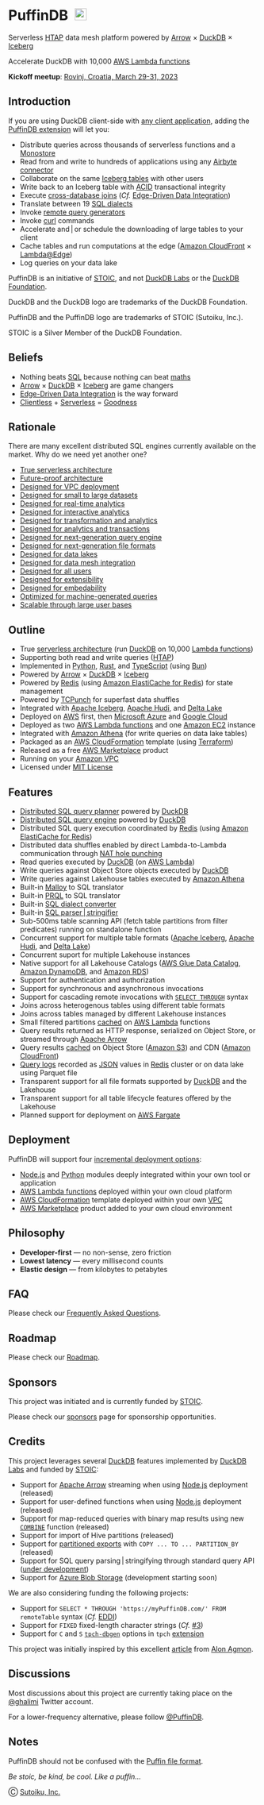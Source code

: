 # PuffinDB <img src="https://user-images.githubusercontent.com/1074452/220389778-245dd23e-3f09-4615-bdf1-24cd1eb8b819.png" style="margin-left: 0.25em" width="24">

Serverless [HTAP](https://en.wikipedia.org/wiki/Hybrid_transactional/analytical_processing) data mesh platform powered by [Arrow](https://arrow.apache.org/) × [DuckDB](https://duckdb.org/) × [Iceberg](https://iceberg.apache.org/)

Accelerate DuckDB with 10,000 [AWS Lambda functions](https://aws.amazon.com/lambda/)

**Kickoff meetup**: [Rovinj, Croatia, March 29-31, 2023](meetup)

## Introduction
If you are using DuckDB client-side with [any client application](docs/Clientless.md), adding the [PuffinDB extension](docs/Extension.md) will let you:
- Distribute queries across thousands of serverless functions and a [Monostore](docs/Monostore.md)
- Read from and write to hundreds of applications using any [Airbyte connector](https://airbyte.com/connectors)
- Collaborate on the same [Iceberg tables](https://iceberg.apache.org/spec/) with other users
- Write back to an Iceberg table with [ACID](https://en.wikipedia.org/wiki/ACID) transactional integrity
- Execute [cross-database joins](docs/Query%20Proxy.md#query-delegation) (*Cf.* [Edge-Driven Data Integration](EDDI.md))
- Translate between 19 [SQL dialects](docs/Query%20Proxy.md#dialect-translation)
- Invoke [remote query generators](docs/Query%20Proxy.md)
- Invoke [curl](https://curl.se/) commands
- Accelerate and | or schedule the downloading of large tables to your client
- Cache tables and run computations at the edge ([Amazon CloudFront](https://aws.amazon.com/cloudfront/) × [Lambda@Edge](https://aws.amazon.com/lambda/edge/))
- Log queries on your data lake

PuffinDB is an initiative of [STOIC](https://stoic.com/), and not [DuckDB Labs](https://duckdblabs.com/) or the [DuckDB Foundation](https://duckdb.org/foundation/).

DuckDB and the DuckDB logo are trademarks of the DuckDB Foundation.

PuffinDB and the PuffinDB logo are trademarks of STOIC (Sutoiku, Inc.).

STOIC is a Silver Member of the DuckDB Foundation.

## Beliefs
- Nothing beats [SQL](https://en.wikipedia.org/wiki/SQL) because nothing can beat [maths](https://en.wikipedia.org/wiki/Relational_algebra)
- [Arrow](https://arrow.apache.org/) × [DuckDB](https://duckdb.org/) × [Iceberg](https://iceberg.apache.org/) are game changers
- [Edge-Driven Data Integration](EDDI.md) is the way forward
- [Clientless](docs/Clientless.md) + [Serverless](docs/Architecture.md) = [Goodness](CLOUD.md)

## Rationale
There are many excellent distributed SQL engines currently available on the market. Why do we need yet another one?

- [True serverless architecture](RATIONALE.md/#true-serverless-architecture)
- [Future-proof architecture](RATIONALE.md/#future-proof-architecture)
- [Designed for VPC deployment](RATIONALE.md/#designed-for-vpc-deployment)
- [Designed for small to large datasets](RATIONALE.md/#designed-for-small-to-large-datasets)
- [Designed for real-time analytics](RATIONALE.md/#designed-for-real-time-analytics)
- [Designed for interactive analytics](RATIONALE.md/#designed-for-interactive-analytics)
- [Designed for transformation and analytics](RATIONALE.md/#designed-for-transformation-and-analytics)
- [Designed for analytics and transactions](RATIONALE.md/#designed-for-analytics-and-transactions)
- [Designed for next-generation query engine](RATIONALE.md/#designed-for-next-generation-query-engine)
- [Designed for next-generation file formats](RATIONALE.md/#designed-for-next-generation-file-formats)
- [Designed for data lakes](RATIONALE.md/#designed-for-data-lakes)
- [Designed for data mesh integration](RATIONALE.md/#designed-for-data-mesh-integration)
- [Designed for all users](RATIONALE.md/#designed-for-all-users)
- [Designed for extensibility](RATIONALE.md/#designed-for-extensibility)
- [Designed for embedability](RATIONALE.md/#designed-for-embedability)
- [Optimized for machine-generated queries](RATIONALE.md/#optimized-for-machine-generated-queries)
- [Scalable through large user bases](RATIONALE.md/#scalable-through-large-user-bases)

## Outline
- True [serverless architecture](docs/Architecture.md) (run [DuckDB](https://duckdb.org/) on 10,000 [Lambda functions](https://aws.amazon.com/lambda/))
- Supporting both read and write queries ([HTAP](https://en.wikipedia.org/wiki/Hybrid_transactional/analytical_processing))
- Implemented in [Python](https://www.python.org/), [Rust](https://www.rust-lang.org/), and [TypeScript](https://www.typescriptlang.org/) (using [Bun](https://bun.sh/))
- Powered by [Arrow](https://arrow.apache.org/) × [DuckDB](https://duckdb.org/) × [Iceberg](https://iceberg.apache.org/)
- Powered by [Redis](https://redis.io/) (using [Amazon ElastiCache for Redis](https://aws.amazon.com/elasticache/redis/)) for state management
- Powered by [TCPunch](https://github.com/spcl/tcpunch) for superfast data shuffles
- Integrated with [Apache Iceberg](https://iceberg.apache.org/), [Apache Hudi](https://hudi.apache.org/), and [Delta Lake](https://delta.io/)
- Deployed on [AWS](https://aws.amazon.com/) first, then [Microsoft Azure](https://azure.microsoft.com/en-us) and [Google Cloud](https://cloud.google.com/)
- Deployed as two [AWS Lambda functions](functions/) and one [Amazon EC2](https://aws.amazon.com/ec2/) instance
- Integrated with [Amazon Athena](https://aws.amazon.com/athena/) (for write queries on data lake tables)
- Packaged as an [AWS CloudFormation](https://aws.amazon.com/cloudformation/) template (using [Terraform](https://www.terraform.io/))
- Released as a free [AWS Marketplace](https://aws.amazon.com/marketplace) product
- Running on your [Amazon VPC](https://aws.amazon.com/vpc/)
- Licensed under [MIT License](https://opensource.org/licenses/MIT)

## Features
- [Distributed SQL query planner](docs/Query%20Planner.md) powered by [DuckDB](https://duckdb.org/)
- [Distributed SQL query engine](docs/Query%20Engine.md) powered by [DuckDB](https://duckdb.org/)
- Distributed SQL query execution coordinated by [Redis](https://redis.io/) (using [Amazon ElastiCache for Redis](https://aws.amazon.com/elasticache/redis/))
- Distributed data shuffles enabled by direct Lambda-to-Lambda communication through [NAT hole punching](https://github.com/spcl/tcpunch)
- Read queries executed by [DuckDB](https://duckdb.org/) (on [AWS Lambda](https://aws.amazon.com/lambda/))
- Write queries against Object Store objects executed by [DuckDB](https://duckdb.org/)
- Write queries against Lakehouse tables executed by [Amazon Athena](https://aws.amazon.com/athena/)
- Built-in [Malloy](https://github.com/malloydata/malloy/tree/main/packages/malloy) to SQL translator
- Built-in [PRQL](https://prql-lang.org/) to SQL translator
- Built-in [SQL dialect converter](https://github.com/tobymao/sqlglot)
- Built-in [SQL parser | stringifier](https://twitter.com/ghalimi/status/1625172235895046146)
- Sub-500ms table scanning API (fetch table partitions from filter predicates) running on standalone function
- Concurrent support for multiple table formats ([Apache Iceberg](https://iceberg.apache.org/), [Apache Hudi](https://hudi.apache.org/), and [Delta Lake](https://delta.io/))
- Concurrent suport for multiple Lakehouse instances
- Native support for all Lakehouse Catalogs ([AWS Glue Data Catalog](https://docs.aws.amazon.com/glue/latest/dg/catalog-and-crawler.html), [Amazon DynamoDB](https://aws.amazon.com/dynamodb/), and [Amazon RDS](https://aws.amazon.com/rds/))
- Support for authentication and authorization
- Support for synchronous and asynchronous invocations
- Support for cascading remote invocations with [`SELECT THROUGH`](docs/Clientless.md) syntax
- Joins across heterogenous tables using different table formats
- Joins across tables managed by different Lakehouse instances
- Small filtered partitions [cached](FAQ.md#how-does-partition-caching-work) on [AWS Lambda](https://aws.amazon.com/lambda/) functions
- Query results returned as HTTP response, serialized on Object Store, or streamed through [Apache Arrow](https://arrow.apache.org/)
- Query results [cached](FAQ.md#how-does-query-result-caching-work) on Object Store ([Amazon S3](https://aws.amazon.com/s3/)) and CDN ([Amazon CloudFront](https://aws.amazon.com/cloudfront/))
- [Query logs](docs/Logs.md) recorded as [JSON](https://redis.io/docs/stack/json/) values in [Redis](https://redis.io/) cluster or on data lake using Parquet file
- Transparent support for all file formats supported by [DuckDB](https://duckdb.org/) and the Lakehouse
- Transparent support for all table lifecycle features offered by the Lakehouse
- Planned support for deployment on [AWS Fargate](https://aws.amazon.com/fargate/)

## Deployment
PuffinDB will support four [incremental deployment options](FAQ.md#why-support-so-many-deployment-options):
- [Node.js](https://nodejs.org/en/) and [Python](https://www.python.org/) modules deeply integrated within your own tool or application
- [AWS Lambda functions](functions/) deployed within your own cloud platform
- [AWS CloudFormation](https://aws.amazon.com/cloudformation/) template deployed within your own [VPC](https://aws.amazon.com/vpc/)
- [AWS Marketplace](https://aws.amazon.com/marketplace) product added to your own cloud environment

## Philosophy
- **Developer-first** — no non-sense, zero friction
- **Lowest latency** — every millisecond counts
- **Elastic design** — from kilobytes to petabytes

## FAQ
Please check our [Frequently Asked Questions](FAQ.md).

## Roadmap
Please check our [Roadmap](ROADMAP.md).

## Sponsors
This project was initiated and is currently funded by [STOIC](https://stoic.com/).

Please check our [sponsors](SPONSORS.md) page for sponsorship opportunities.

## Credits
This project leverages several [DuckDB](https://duckdb.org/) features implemented by [DuckDB Labs](https://duckdblabs.com/) and funded by [STOIC](https://stoic.com/):

- Support for [Apache Arrow](https://arrow.apache.org/) streaming when using [Node.js](https://nodejs.org/en/) deployment (released)
- Support for user-defined functions when using [Node.js](https://nodejs.org/en/) deployment (released)
- Support for map-reduced queries with binary map results using new [`COMBINE`](https://github.com/duckdb/duckdb/pull/2998) function (released)
- Support for import of Hive partitions (released)
- Support for [partitioned exports](https://github.com/duckdb/duckdb/pull/5964) with `COPY ... TO ... PARTITION_BY` (released)
- Support for SQL query parsing | stringifying through standard query API ([under development](https://twitter.com/ghalimi/status/1625172235895046146))
- Support for [Azure Blob Storage](https://azure.microsoft.com/en-us/products/storage/blobs) (development starting soon)

We are also considering funding the following projects:

- Support for `SELECT * THROUGH 'https://myPuffinDB.com/' FROM remoteTable` syntax (*Cf.* [EDDI](EDDI.md))
- Support for `FIXED` fixed-length character strings (*Cf.* [#3](https://github.com/sutoiku/puffin/issues/3))
- Support for `C` and `S` [`tpch-dbgen`](https://github.com/electrum/tpch-dbgen) options in `tpch` [extension](https://duckdb.org/docs/extensions/overview.html)

This project was initially inspired by this excellent [article](https://towardsdatascience.com/boost-your-cloud-data-applications-with-duckdb-and-iceberg-api-67677666fbd3) from [Alon Agmon](https://medium.com/@alon.agmon).

## Discussions
Most discussions about this project are currently taking place on the [@ghalimi](https://twitter.com/ghalimi) Twitter account.

For a lower-frequency alternative, please follow [@PuffinDB](https://twitter.com/PuffinDB).

## Notes
PuffinDB should not be confused with the [Puffin file format](https://iceberg.apache.org/puffin-spec/).

*Be stoic, be kind, be cool. Like a puffin...*

Ⓒ [Sutoiku, Inc.](https://stoic.com/)
